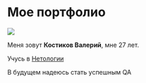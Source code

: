 # Мое портфолио

![](https://ruchina.org/fileadmin/Images/Albums/China/Sichuan/Panda/pandasleep.jpg)

Меня зовут **Костиков Валерий**, мне 27 лет.

Учусь в [Нетологии](https://netology.ru/)

В будущем надеюсь стать успешным QA